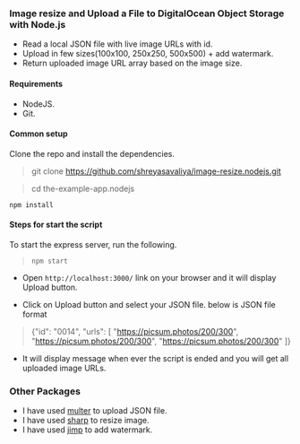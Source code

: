 
### Image resize and Upload a File to DigitalOcean Object Storage with Node.js

* Read a local JSON file with live image URLs with id.
* Upload in few sizes(100x100, 250x250, 500x500) + add watermark.
* Return uploaded image URL array based on the image size.  

#### Requirements

* NodeJS.
* Git.  

#### Common setup 

Clone the repo and install the dependencies.  

> git clone https://github.com/shreyasavaliya/image-resize.nodejs.git

> cd the-example-app.nodejs

`npm install`  

#### Steps for start the script

To start the express server, run the following.

>  `npm start`

* Open `http://localhost:3000/` link on your browser and it will display Upload button.  

* Click on Upload button and select your JSON file. below is JSON file format

> {"id": "0014",
"urls": [
"https://picsum.photos/200/300",
"https://picsum.photos/200/300",
"https://picsum.photos/200/300"
]}

* It will display message when ever the script is ended and you will get all uploaded image URLs.  

### Other Packages

* I have used [multer](https://npmjs.com/package/multer) to upload JSON file.
* I have used [sharp](https://www.npmjs.com/package/sharp) to resize image.
* I have used [jimp](https://npmjs.com/package/jimp) to add watermark.